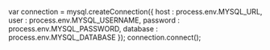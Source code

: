 <!-- post: application-settings-node_mysql -->


var connection = mysql.createConnection({
  host     : process.env.MYSQL_URL,
  user     : process.env.MYSQL_USERNAME,
  password : process.env.MYSQL_PASSWORD,
  database : process.env.MYSQL_DATABASE
});
connection.connect();
